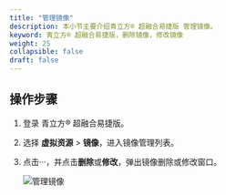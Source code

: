 ```yaml
---
title: "管理镜像"
description: 本小节主要介绍青立方® 超融合易捷版 管理镜像。 
keyword: 青立方® 超融合易捷版，删除镜像，修改镜像
weight: 25
collapsible: false
draft: false
---
```




## 操作步骤

1. 登录 青立方® 超融合易捷版。
2. 选择 **虚拟资源** > **镜像**，进入镜像管理列表。
3. 点击···，并点击**删除**或**修改**，弹出镜像删除或修改窗口。
   
   ![管理镜像](../../../_images/mgt_image.png)
